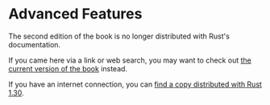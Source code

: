 # Advanced Features

The second edition of the book is no longer distributed with Rust's documentation.

If you came here via a link or web search, you may want to check out [the current
version of the book](../ch20-00-advanced-features.html) instead.

If you have an internet connection, you can [find a copy distributed with
Rust
1.30](https://doc.rust-lang.org/1.30.0/book/second-edition/ch19-00-advanced-features.html).
